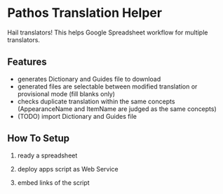 # Pathos Translation Helper

Hail translators!
This helps Google Spreadsheet workflow for multiple translators.

## Features
- generates Dictionary and Guides file to download
- generated files are selectable between modified translation or provisional mode (fill blanks only)
- checks duplicate translation within the same concepts (AppearanceName and ItemName are judged as the same concepts)
- (TODO) import Dictionary and Guides file

## How To Setup

1. ready a spreadsheet

2. deploy apps script as Web Service

3. embed links of the script
